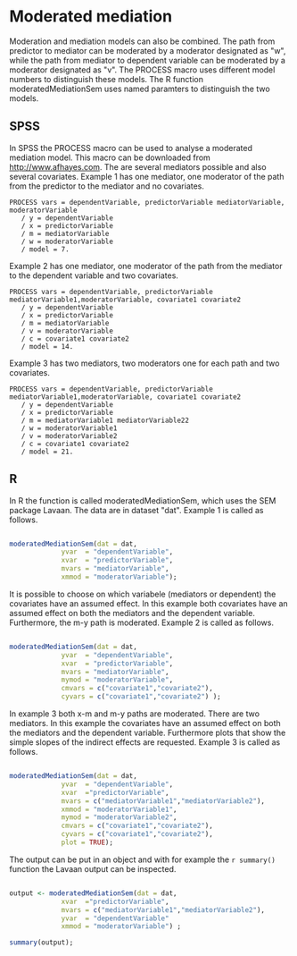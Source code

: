 # Moderated mediation

Moderation and mediation models can also be combined. The path from predictor to mediator can be moderated by a moderator designated as "w", while the path from mediator to dependent variable can be moderated by a moderator designated as "v". The PROCESS macro uses different model numbers to distinguish these models. The R function moderatedMediationSem uses named paramters to distinguish the two models.

## SPSS

In SPSS the PROCESS macro can be used to analyse a moderated mediation model. This macro can be downloaded from http://www.afhayes.com.
The are several mediators possible and also several covariates. 
Example 1 has one mediator, one moderator of the path from the predictor to the mediator and no covariates.

```
PROCESS vars = dependentVariable, predictorVariable mediatorVariable, moderatorVariable
   / y = dependentVariable
   / x = predictorVariable
   / m = mediatorVariable 
   / w = moderatorVariable
   / model = 7.

```

Example 2 has one mediator, one moderator of the path from the mediator to the dependent variable and two covariates.

```
PROCESS vars = dependentVariable, predictorVariable mediatorVariable1,moderatorVariable, covariate1 covariate2
   / y = dependentVariable 
   / x = predictorVariable 
   / m = mediatorVariable 
   / v = moderatorVariable
   / c = covariate1 covariate2
   / model = 14.

```

Example 3 has two mediators, two moderators one for each path and two covariates.

```
PROCESS vars = dependentVariable, predictorVariable mediatorVariable1,moderatorVariable, covariate1 covariate2
   / y = dependentVariable 
   / x = predictorVariable 
   / m = mediatorVariable1 mediatorVariable22
   / w = moderatorVariable1
   / v = moderatorVariable2
   / c = covariate1 covariate2
   / model = 21.
```

## R

In R the function is called moderatedMediationSem, which uses the SEM package Lavaan.
The data are in dataset "dat".
Example 1 is called as follows.

```r

moderatedMediationSem(dat = dat, 
             yvar  = "dependentVariable",
             xvar  = "predictorVariable", 
             mvars = "mediatorVariable", 
             xmmod = "moderatorVariable");
```

It is possible to choose on which variabele (mediators or dependent) the covariates have an assumed effect.
In this example both covariates have an assumed effect on both the mediators and the dependent variable. Furthermore, the m-y path is moderated.
Example 2 is called as follows.

```r

moderatedMediationSem(dat = dat, 
             yvar  = "dependentVariable",
             xvar  = "predictorVariable", 
             mvars = "mediatorVariable", 
             mymod = "moderatorVariable",
             cmvars = c("covariate1","covariate2"),
             cyvars = c("covariate1","covariate2") );
```

In example 3 both x-m and m-y paths are moderated. There are two mediators.
In this example the covariates have an assumed effect on both the mediators and the dependent variable.
Furthermore plots that show the simple slopes of the indirect effects are requested.
Example 3 is called as follows.

```r

moderatedMediationSem(dat = dat, 
             yvar  = "dependentVariable", 
             xvar  ="predictorVariable", 
             mvars = c("mediatorVariable1","mediatorVariable2"), 
             xmmod = "moderatorVariable1",
             mymod = "moderatorVariable2",
             cmvars = c("covariate1","covariate2"), 
             cyvars = c("covariate1","covariate2"),
             plot = TRUE);
```

The output can be put in an object and with for example the `r summary()` function the Lavaan output can be inspected.

```r

output <- moderatedMediationSem(dat = dat, 
             xvar  ="predictorVariable", 
             mvars = c("mediatorVariable1","mediatorVariable2"), 
             yvar  = "dependentVariable"
             xmmod = "moderatorVariable") ;

summary(output);         
             
             
```




